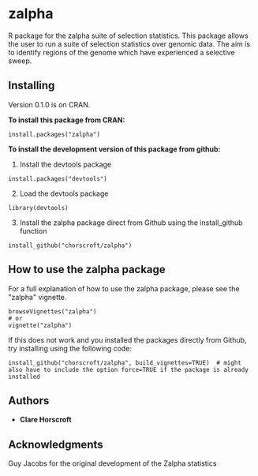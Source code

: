 # zalpha

R package for the zalpha suite of selection statistics. This package allows the user to run a suite of selection statistics over genomic data. The aim is to identify regions of the genome which have experienced a selective sweep.

## Installing

Version 0.1.0 is on CRAN.

**To install this package from CRAN:**

```
install.packages("zalpha")
```

**To install the development version of this package from github:**

1) Install the devtools package

```
install.packages("devtools")
```

2) Load the devtools package

```
library(devtools)
```

3) Install the zalpha package direct from Github using the install_github function

```
install_github("chorscroft/zalpha")
```

## How to use the zalpha package

For a full explanation of how to use the zalpha package, please see the "zalpha" vignette.

```
browseVignettes("zalpha")
# or
vignette("zalpha")
```
If this does not work and you installed the packages directly from Github, try installing using the following code:

```
install_github("chorscroft/zalpha", build_vignettes=TRUE)  # might also have to include the option force=TRUE if the package is already installed
```
## Authors

* **Clare Horscroft**

## Acknowledgments

Guy Jacobs for the original development of the Zalpha statistics
